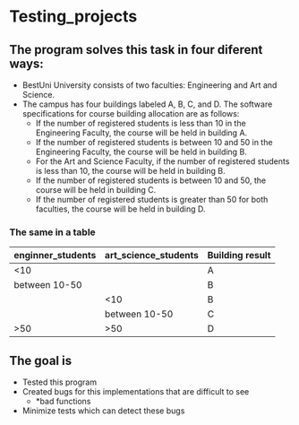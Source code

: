 # Testing_projects
## The program solves this task in four diferent ways:
- BestUni University consists of two faculties: Engineering and Art and Science. 
- The campus has four buildings labeled A, B, C, and D. The software specifications for course building allocation are as follows:
    - If the number of registered students is less than 10 in the Engineering Faculty, the course will be held in building A.
    - If the number of registered students is between 10 and 50 in the Engineering Faculty, the course will be held in building B.
    - For the Art and Science Faculty, if the number of registered students is less than 10, the course will be held in building B.
    - If the number of registered students is between 10 and 50, the course will be held in building C.
    -   If the number of registered students is greater than 50 for both faculties, the course will be held in building D.
### The same in a table
| enginner_students | art_science_students | Building result |
|-------------------|----------------------|-----------------|
| <10               |                      | A               |
| between 10-50     |                      | B               |
|                   | <10                  | B               |
|                   | between 10-50        | C               |
| >50               | >50                  | D               |

## The goal is
- Tested this program
- Created bugs for this implementations that are difficult to see
    - *bad functions
- Minimize tests which can detect these bugs